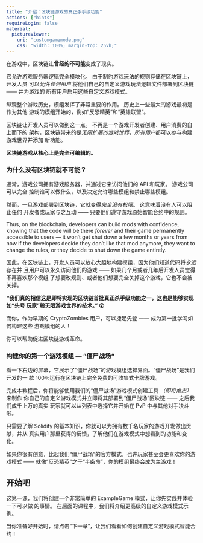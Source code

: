 ```yaml
---
title: "介绍：区块链游戏的真正杀手级功能"
actions: ["hints"]
requireLogin: false
material:
  pictureViewer:
    uri: "customgamemode.png"
    css: "width: 100%; margin-top: 25vh;"
---
```


在游戏中，区块链让**曾经的不可能**变成了现实。

它允许游戏服务器逻辑完全模块化。 由于制约游戏玩法的规则存储在区块链上，开发人员
可以允许*任何用户* 将他们自己的自定义游戏玩法逻辑文件部署到区块链 —— 并为游戏的
所有用户启用这些自定义游戏模式。

纵观整个游戏历史，模组发挥了非常重要的作用。 历史上一些最大的游戏最初是作为其他
游戏的模组开始的，例如“反恐精英”和“英雄联盟”。

区块链让开发人员可以做到这一点。 不再是一个游戏开发者创建、用户消费的自上而下的
架构，区块链带来的是*无限扩展的游戏世界*，*所有用户*都可以参与构建游戏世界并添加
新功能。

**区块链游戏从核心上是完全可编辑的。**

### 为什么没有区块链就不可能？

通常，游戏公司拥有游戏服务器，并通过它来访问他们的 API 和玩家。 游戏公司可以完全
控制谁可以做什么，以及决定允许哪些模组和禁止哪些模组。

然而，一旦游戏部署到区块链，它就变得*完全没有权限*。 这意味着没有人可以阻止任何
开发者或玩家与之互动 —— 只要他们遵守游戏原始智能合约中的规则。

Thus, on the blockchain, developers can build mods with confidence, knowing that
the code will be there _forever_ and their game permanently accessible to users
— it won’t get shut down a few months or years from now if the developers decide
they don’t like that mod anymore, they want to change the rules, or they decide
to shut down the game entirely.

因此，在区块链上，开发人员可以放心大胆地构建模组，因为他们知道代码将*永远*存在并
且用户可以永久访问他们的游戏 —— 如果几个月或者几年后开发人员觉得不再喜欢那个模组
了想要改规则、或者他们想要完全关掉这个游戏，它也不会被关掉。

**“我们真的相信这是即将实现的区块链首批真正杀手级功能之一，这也是能够实现如“头号
玩家”般无限游戏世界的技术。” 😮**

而你，作为早期的 CryptoZombies 用户，可以捷足先登 —— 成为第一批学习如何构建这些
游戏模组的人！

你可以帮助促进区块链游戏革命。

### 构建你的第一个游戏模组 — ”僵尸战场“

看一下右边的屏幕，它展示了“僵尸战场”的游戏模组选择界面。“僵尸战场”是我们开发的一
款 100％运行在区块链上完全免费的可收集式卡牌游戏。

完成本教程后，你将能够使用我们的“僵尸战场”游戏模式创建工具 _（即将推出）_ 来制作
你自己的自定义游戏模式并立即将其部署到“僵尸战场”区块链 —— 之后我们成千上万的真实
玩家就可以从列表中选择它并开始在 PvP 中与其他对手决斗啦。

只需要了解 Solidity 的基本知识，你就可以为拥有数千名玩家的游戏开发做出贡献，并从
真实用户那里获得的反馈，了解他们在游戏模式中想看到的功能和变化。

如果你很有创意，比起我们“僵尸战场”的官方模式，也许玩家甚至会更喜欢你的游戏模式
—— 就像“反恐精英”之于“半条命”，你的模组最终会成为主游戏！

## 开始吧

这第一课，我们将创建一个非常简单的 ExampleGame 模式，让你先实践并体验一下可以做
的事情。 在后面的课程中，我们将介绍更高级的自定义游戏模式示例。

当你准备好开始时，请点击“下一章”，让我们看看如何创建自定义游戏模式智能合约！

